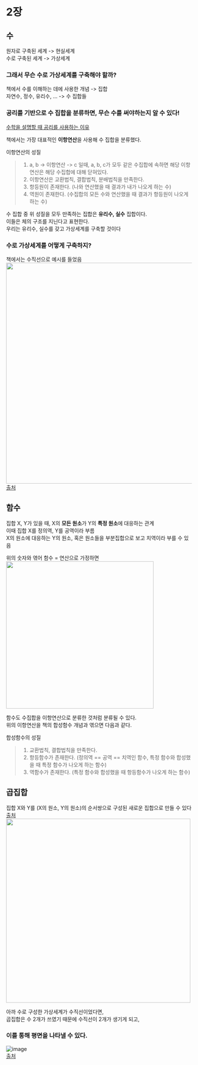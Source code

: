 # 2장  

## 수  
원자로 구축된 세계 -> 현실세계  
수로 구축된 세계 -> 가상세계  

### 그래서 무슨 수로 가상세계를 구축해야 할까?  

책에서 수를 이해하는 데에 사용한 개념 -> 집합  
자연수, 정수, 유리수, … -> 수 집합들  

### 공리를 기반으로 수 집합을 분류하면, 무슨 수를 써야하는지 알 수 있다!  
[수학을 설명할 때 공리를 사용하는 이유](https://lazymatlab.tistory.com/214)  

책에서는 가장 대표적인 **이항연산**을 사용해 수 집합을 분류했다.  

이항연산의 성질  
> 1. a, b -> 이항연산 -> c 일때, a, b, c가 모두 같은 수집합에 속하면 해당 이항연산은 해당 수집합에 대해 닫혀있다.  
> 2. 이항연산은 교환법칙, 결합법칙, 분배법칙을 만족한다.  
> 3. 항등원이 존재한다. (나와 연산했을 때 결과가 내가 나오게 하는 수)  
> 4. 역원이 존재한다. (수집합의 모든 수와 연산했을 때 결과가 항등원이 나오게 하는 수)  

수 집합 중 위 성질을 모두 만족하는 집합은 **유리수, 실수** 집합이다.  
이들은 체의 구조를 지닌다고 표현한다.  
우리는 유리수, 실수를 갖고 가상세계를 구축할 것이다  

### 수로 가상세계를 어떻게 구축하지?
책에서는 수직선으로 예시를 들었음  
<img src="https://github.com/yooonmyong/SK_Study/assets/40621689/57c3c812-1b2e-458d-b3b7-c40578e380c1" width="600">  
[출처](https://www.home-learn.co.kr/newsroom/news/A/1447)  

## 함수  
집합 X, Y가 있을 때, X의 **모든 원소**가 Y의 **특정 원소**에 대응하는 관계  
이때 집합 X를 정의역, Y를 공역이라 부름  
X의 원소에 대응하는 Y의 원소, 혹은 원소들을 부분집합으로 보고 치역이라 부를 수 있음  

위의 숫자와 엮어 함수 = 연산으로 가정하면  
<img src="https://github.com/yooonmyong/SK_Study/assets/40621689/24a45e26-b314-4a36-8a20-3391469b296a" width="400">  

함수도 수집합을 이항연산으로 분류한 것처럼 분류될 수 있다.  
위의 이항연산을 책의 합성함수 개념과 엮으면 다음과 같다.  

합성함수의 성질  
> 1. 교환법칙, 결합법칙을 만족한다.  
> 2. 항등함수가 존재한다. (정의역 == 공역 == 치역인 함수, 특정 함수와 합성했을 때 특정 함수가 나오게 하는 함수)  
> 3. 역함수가 존재한다. (특정 함수와 합성했을 때 항등함수가 나오게 하는 함수)  

## 곱집합
집합 X와 Y를 (X의 원소, Y의 원소)의 순서쌍으로 구성된 새로운 집합으로 만들 수 있다  
[출처](https://lxxjn0-dev.netlify.app/first-step-sql-lec-32)  
<img src=https://github.com/yooonmyong/SK_Study/assets/40621689/175b9782-8025-4a5c-b7d3-c449ed259968 width="500">  

아까 수로 구성한 가상세계가 수직선이었다면,  
곱집합은 수 2개가 쓰였기 때문에 수직선이 2개가 생기게 되고,  
### 이를 통해 평면을 나타낼 수 있다.  

![image](https://github.com/yooonmyong/SK_Study/assets/40621689/b49aed31-46b6-4cf4-b012-2a59d379cd66)  
[출처](https://ko.wikipedia.org/wiki/%EB%8D%B0%EC%B9%B4%EB%A5%B4%ED%8A%B8_%EC%A2%8C%ED%91%9C%EA%B3%84)  
